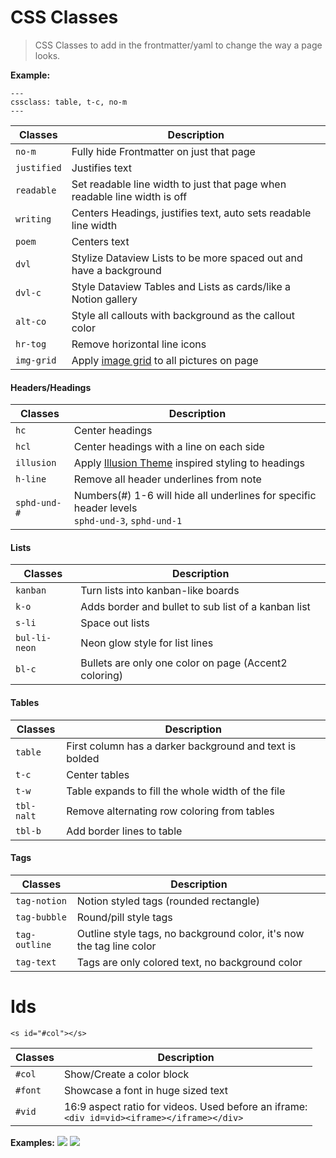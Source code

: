 # CSS Classes
> CSS Classes to add in the frontmatter/yaml to change the way a page looks.

**Example:**
```
---
cssclass: table, t-c, no-m
---
```

Classes | Description
---|---|
`no-m` | Fully hide Frontmatter on just that page
`justified` | Justifies text
`readable` | Set readable line width to just that page when readable line width is off
`writing` | Centers Headings, justifies text, auto sets readable line width
`poem` | Centers text
`dvl` | Stylize Dataview Lists to be more spaced out and have a background
`dvl-c` | Style Dataview Tables and Lists as cards/like a Notion gallery
`alt-co` | Style all callouts with background as the callout color
`hr-tog` | Remove horizontal line icons
`img-grid` | Apply [image grid](Image-Positions#image%20grid) to all pictures on page

<!--`alt-line` | Style all callouts with only an underline under the title-->

#### Headers/Headings

| Classes | Description | 
|---|---|
| `hc` | Center headings
| `hcl` | Center headings with a line on each side
| `illusion` | Apply [Illusion Theme](https://github.com/ZaherAlMajed/Illusion-Theme.md) inspired styling to headings
| `h-line` | Remove all header underlines from note
| `sphd-und-#` | Numbers(#) 1-6 will hide all underlines for specific header levels <br>`sphd-und-3`, `sphd-und-1`

#### Lists

| Classes | Description | 
|---|---|
| `kanban` | Turn lists into kanban-like boards
| `k-o` | Adds border and bullet to sub list of a kanban list
| `s-li` | Space out lists
| `bul-li-neon` | Neon glow style for list lines
| `bl-c` | Bullets are only one color on page (Accent2 coloring)

#### Tables

| Classes | Description | 
|---|---|
| `table` | First column has a darker background and text is bolded
| `t-c` | Center tables
| `t-w` | Table expands to fill the whole width of the file
| `tbl-nalt` | Remove alternating row coloring from tables
| `tbl-b` | Add border lines to table

#### Tags

| Classes | Description | 
|---|---|
| `tag-notion` | Notion styled tags (rounded rectangle)
| `tag-bubble` | Round/pill style tags
| `tag-outline` | Outline style tags, no background color, it's now the tag line color
| `tag-text` | Tags are only colored text, no background color

# Ids 

`<s id="#col"></s>`

Classes | Description
---|---|
`#col` | Show/Create a color block
`#font` | Showcase a font in huge sized text
`#vid` | 16:9 aspect ratio for videos. Used before an iframe:<br>`<div id=vid><iframe></iframe></div>`

**Examples:**
![](https://i.imgur.com/FHYhFcR.png)
![](https://i.imgur.com/3cSv8c3.png)
